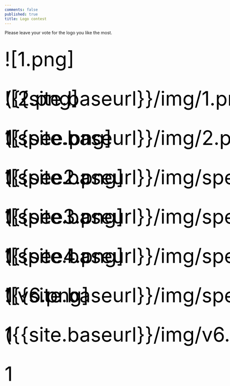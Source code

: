 ```yaml
---
comments: false
published: true
title: Logo contest
---
```

Please leave your vote for the logo you like the most.

<style>
.loggos {
display: -webkit-box;
display: -webkit-flex;
display: -ms-flexbox;
display: flex;
-webkit-flex-flow: row wrap;
-ms-flex-flow: row wrap;
flex-flow: row wrap;
}
.loggo {
	z-index: 1;
	position: relative;
	-webkit-box-flex: 1;
	-webkit-flex: 1 0 8rem;
	    -ms-flex: 1 0 8rem;
	        flex: 1 0 8rem;
	font-size: 4rem;
	line-height: 8rem;
	height: 8rem;
	text-decoration: none;
	color: black;
}
.loggo:after {
counter-increment: section;
content: counter(section);
}
</style>

<section class="loggos">
<div id="loggo-1" class="loggo">![1.png]({{site.baseurl}}/img/1.png)
</div>
<div id="loggo-2" class="loggo">![2.png]({{site.baseurl}}/img/2.png)
</div>
<div id="loggo-3" class="loggo">![spee.png]({{site.baseurl}}/img/spee.png)
</div>
<div id="loggo-4" class="loggo">![spee2.png]({{site.baseurl}}/img/spee2.png)
</div>
<div id="loggo-5" class="loggo">![spee3.png]({{site.baseurl}}/img/spee3.png)
</div>
<div id="loggo-6" class="loggo">![spee4.png]({{site.baseurl}}/img/spee4.png)
</div>
<div id="loggo-7" class="loggo">![v6.png]({{site.baseurl}}/img/v6.png)
</div>
</section>
